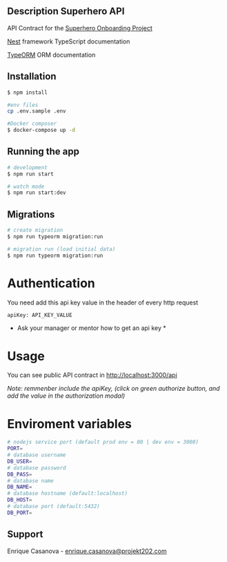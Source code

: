 ## Description Superhero API

API Contract for the [Superhero Onboarding Project](https://adkgroup.atlassian.net/wiki/spaces/SUP/pages/1172734300/Superhero+Project+-+Functional+Specifications+and+Technical+Requirements+Documentation)

[Nest](https://github.com/nestjs/nest) framework TypeScript documentation

[TypeORM](https://typeorm.io/#/) ORM documentation

## Installation

```bash
$ npm install

#env files
cp .env.sample .env

#Docker composer
$ docker-compose up -d

```

## Running the app

```bash
# development
$ npm run start

# watch mode
$ npm run start:dev
```

## Migrations

```bash
# create migration
$ npm run typeorm migration:run

# migration run (load initial data)
$ npm run typeorm migration:run

```

# Authentication

You need add this api key value in the header of every http request

```bash
apiKey: API_KEY_VALUE
```
* Ask your manager or mentor how to get an api key *

# Usage

You can see public API contract in [http://localhost:3000/api](http://localhost:3000/api)

_Note: remmenber include the apiKey, (click on green authorize button, and add the value in the authorization modal)_

# Enviroment variables

```bash
# nodejs service port (default prod env = 80 | dev env = 3000)
PORT=
# database username
DB_USER=
# database password
DB_PASS=
# database name
DB_NAME=
# database hostname (default:localhost)
DB_HOST=
# database port (default:5432)
DB_PORT=
```

## Support

Enrique Casanova - [enrique.casanova@projekt202.com](mailto:enrique.casanova@projekt202.com)
